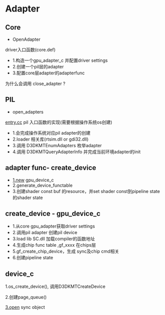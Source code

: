 # Adapter


## Core

* OpenAdapter

driver入口函数(core.def)

* 1.构造一个gpu_adapter_c 并配置driver settings
* 2.创建一个pil层的adapter
* 3.配置core层adapter的adapterfunc

为什么会调用 close_adapter  ?

## PIL

* open_adapters

[entry.cc](http://entry.cc)  pil 入口函数的实现(需要根据操作系统os创建)

* 1.会完成操作系统对应pil adapter的创建
* 2.loader 相关库(rtsim.dll  or gdi32.dll)
* 3.调用 D3DKMTEnumAdapters 枚举adapter
* 4.调用 D3DKMTQueryAdapterInfo 并完成当前环境adapter的init

## adapter func- create_device

* [1.new](http://1.new) gpu_device_c
* 2.generate_device_functable
* 3.创建shader const buf 的resource，并set shader const到pipeline state 的shader state

## create_device - gpu_device_c

* 1.从core gpu_adapter获取driver settings
* 2.调用pil adapter 创建pil device
* 3.load lib SC.dll 加载compiler的函数地址
* 4.生成chip func table  ,gf_xxxx 在chips层
* 5.gf_create_chip_device，生成 sync及chip cmd相关
* 6.创建pipeline state

## device_c

1.os_create_device(), 调用D3DKMTCreateDevice

2.创建page_queue()

[3.open](http://3.open) sync object
